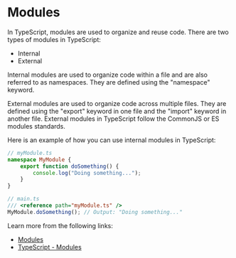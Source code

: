 # Modules

In TypeScript, modules are used to organize and reuse code. There are two types of modules in TypeScript: 

- Internal
- External

Internal modules are used to organize code within a file and are also referred to as namespaces. They are defined using the "namespace" keyword.

External modules are used to organize code across multiple files. They are defined using the "export" keyword in one file and the "import" keyword in another file. External modules in TypeScript follow the CommonJS or ES modules standards.

Here is an example of how you can use internal modules in TypeScript:

```typescript
// myModule.ts
namespace MyModule {
    export function doSomething() {
        console.log("Doing something...");
    }
}

// main.ts
/// <reference path="myModule.ts" />
MyModule.doSomething(); // Output: "Doing something..."
```

Learn more from the following links:

- [Modules](https://www.typescriptlang.org/docs/handbook/modules.html#handbook-content)
- [TypeScript - Modules](https://www.youtube.com/watch?v=EpOPR03z4Vw)